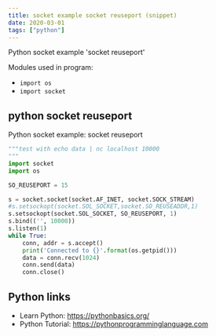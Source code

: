 ```yaml
---
title: socket example socket reuseport (snippet)
date: 2020-03-01
tags: ["python"]
---
```

Python socket example 'socket reuseport'


Modules used in program: 
* `import os`
* `import socket`

## python socket reuseport

Python socket example: socket reuseport

```python
"""test with echo data | nc localhost 10000
"""
import socket
import os

SO_REUSEPORT = 15

s = socket.socket(socket.AF_INET, socket.SOCK_STREAM)
#s.setsockopt(socket.SOL_SOCKET,socket.SO_REUSEADDR,1)
s.setsockopt(socket.SOL_SOCKET, SO_REUSEPORT, 1)
s.bind(('', 10000))
s.listen(1)
while True:
    conn, addr = s.accept()
    print('Connected to {}'.format(os.getpid()))
    data = conn.recv(1024)
    conn.send(data)
    conn.close()

```

## Python links

- Learn Python: https://pythonbasics.org/
- Python Tutorial: https://pythonprogramminglanguage.com
